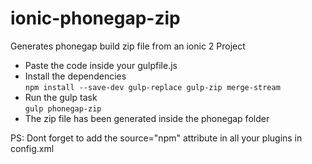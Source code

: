 # ionic-phonegap-zip
Generates phonegap build zip file from an ionic 2 Project

 - Paste the code inside your gulpfile.js
 - Install the dependencies  
 `npm install --save-dev gulp-replace gulp-zip merge-stream`
 - Run the gulp task  
 `gulp phonegap-zip`
 - The zip file has been generated inside the phonegap folder

 PS: Dont forget to add the source="npm" attribute in all your plugins in config.xml